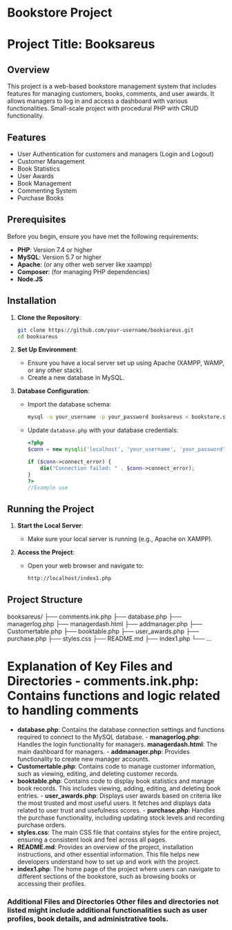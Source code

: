 # Bookstore Project

# Project Title: Booksareus

## Overview

This project is a web-based bookstore management system that includes features for managing customers, books, comments, and user awards. It allows managers to log in and access a dashboard with various functionalities. Small-scale project with procedural PHP with CRUD functionality.

## Features

- User Authentication for customers and managers (Login and Logout)
- Customer Management
- Book Statistics
- User Awards
- Book Management
- Commenting System
- Purchase Books

## Prerequisites

Before you begin, ensure you have met the following requirements:

- **PHP**: Version 7.4 or higher
- **MySQL**: Version 5.7 or higher
- **Apache**: (or any other web server like xaampp)
- **Composer**: (for managing PHP dependencies)
- **Node.JS**

## Installation

1. **Clone the Repository**:
    ```sh
    git clone https://github.com/your-username/booksareus.git
    cd booksareus
    ```

2. **Set Up Environment**:
    - Ensure you have a local server set up using Apache (XAMPP, WAMP, or any other stack).
    - Create a new database in MySQL.

3. **Database Configuration**:
    - Import the database schema:
      ```sh
      mysql -u your_username -p your_password booksareus < bookstore.sql
      ```
    - Update `database.php` with your database credentials:
      ```php
      <?php
      $conn = new mysqli('localhost', 'your_username', 'your_password', 'bookstore');

      if ($conn->connect_error) {
          die("Connection failed: " . $conn->connect_error);
      }
      ?>
      //Example use
      
      
      ```



## Running the Project

1. **Start the Local Server**:
    - Make sure your local server is running (e.g., Apache on XAMPP).

2. **Access the Project**:
    - Open your web browser and navigate to:
      ```sh
      http://localhost/index1.php
      ```



## Project Structure
booksareus/
├── comments.ink.php
├── database.php
├── managerlog.php
├── managerdash.html
├── addmanager.php
├── Customertable.php
├── booktable.php
├── user_awards.php
├── purchase.php
├── styles.css
├── README.md
├── index1.php
└── ...
# Explanation of Key Files and Directories - **comments.ink.php**: Contains functions and logic related to handling comments
- **database.php**: Contains the database connection settings and functions required to connect to the MySQL database. - 
**managerlog.php**: Handles the login functionality for managers. 
**managerdash.html**: The main dashboard for managers.  -
**addmanager.php**: Provides functionality to create new manager accounts.
 - **Customertable.php**: Contains code to manage customer information, such as viewing, editing, and deleting customer records.
 - **booktable.php**: Contains code to display book statistics and manage book records. This includes viewing, adding, editing, and deleting book entries. - **user_awards.php**: Displays user awards based on criteria like the most trusted and most useful users. It fetches and displays data related to user trust and usefulness scores. - **purchase.php**: Handles the purchase functionality, including updating stock levels and recording purchase orders.
 - **styles.css**: The main CSS file that contains styles for the entire project, ensuring a consistent look and feel across all pages. 
- **README.md**: Provides an overview of the project, installation instructions, and other essential information. This file helps new developers understand how to set up and work with the project. 
- **index1.php**: The home page of the project where users can navigate to different sections of the bookstore, such as browsing books or accessing their profiles. 
### Additional Files and Directories Other files and directories not listed might include additional functionalities such as user profiles, book details, and administrative tools. 


